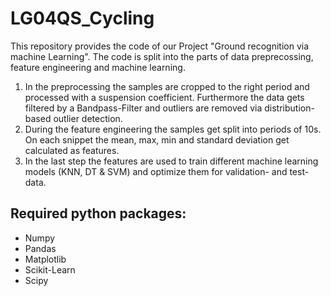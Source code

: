 # LG04QS_Cycling
This repository provides the code of our Project "Ground recognition via machine Learning".
The code is split into the parts of data preprecossing, feature engineering and machine learning.
1. In the preprocessing the samples are cropped to the right period and processed with a suspension coefficient. Furthermore the data gets filtered by a Bandpass-Filter and outliers are removed via distribution-based outlier detection.
2. During the feature engineering the samples get split into periods of 10s. On each snippet the mean, max, min and standard deviation get calculated as features.
3. In the last step the features are used to train different machine learning models (KNN, DT & SVM) and optimize them for validation- and test-data.


## Required python packages:
- Numpy
- Pandas
- Matplotlib
- Scikit-Learn
- Scipy
